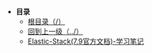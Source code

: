 * **目录**
  * [根目录（/）](/README)
  * [回到上一级（../）](/README)
  * [Elastic-Stack(7.9官方文档)-学习笔记](/study/Elastic-Stack/Elastic-Stack(7.9官方文档)-学习笔记)

